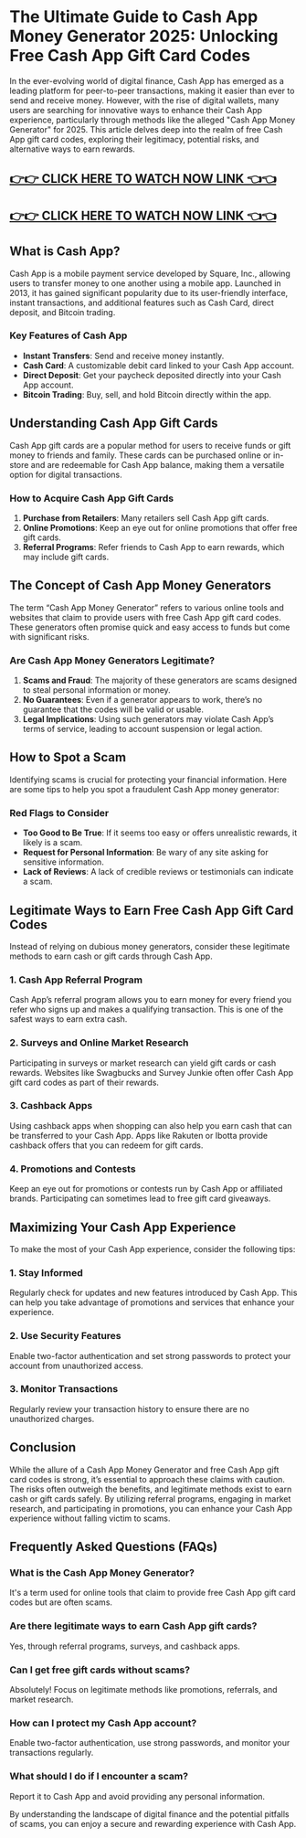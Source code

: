 # The Ultimate Guide to Cash App Money Generator 2025: Unlocking Free Cash App Gift Card Codes

In the ever-evolving world of digital finance, Cash App has emerged as a leading platform for peer-to-peer transactions, making it easier than ever to send and receive money. However, with the rise of digital wallets, many users are searching for innovative ways to enhance their Cash App experience, particularly through methods like the alleged "Cash App Money Generator" for 2025. This article delves deep into the realm of free Cash App gift card codes, exploring their legitimacy, potential risks, and alternative ways to earn rewards.

[👉👉 CLICK HERE TO WATCH NOW LINK 👈👈](https://todaylink.site/CashApp/)
-
[👉👉 CLICK HERE TO WATCH NOW LINK 👈👈](https://todaylink.site/CashApp/)
-


## What is Cash App?

Cash App is a mobile payment service developed by Square, Inc., allowing users to transfer money to one another using a mobile app. Launched in 2013, it has gained significant popularity due to its user-friendly interface, instant transactions, and additional features such as Cash Card, direct deposit, and Bitcoin trading.

### Key Features of Cash App

- **Instant Transfers**: Send and receive money instantly.
- **Cash Card**: A customizable debit card linked to your Cash App account.
- **Direct Deposit**: Get your paycheck deposited directly into your Cash App account.
- **Bitcoin Trading**: Buy, sell, and hold Bitcoin directly within the app.

## Understanding Cash App Gift Cards

Cash App gift cards are a popular method for users to receive funds or gift money to friends and family. These cards can be purchased online or in-store and are redeemable for Cash App balance, making them a versatile option for digital transactions.

### How to Acquire Cash App Gift Cards

1. **Purchase from Retailers**: Many retailers sell Cash App gift cards.
2. **Online Promotions**: Keep an eye out for online promotions that offer free gift cards.
3. **Referral Programs**: Refer friends to Cash App to earn rewards, which may include gift cards.

## The Concept of Cash App Money Generators

The term “Cash App Money Generator” refers to various online tools and websites that claim to provide users with free Cash App gift card codes. These generators often promise quick and easy access to funds but come with significant risks.

### Are Cash App Money Generators Legitimate?

1. **Scams and Fraud**: The majority of these generators are scams designed to steal personal information or money.
2. **No Guarantees**: Even if a generator appears to work, there’s no guarantee that the codes will be valid or usable.
3. **Legal Implications**: Using such generators may violate Cash App’s terms of service, leading to account suspension or legal action.

## How to Spot a Scam

Identifying scams is crucial for protecting your financial information. Here are some tips to help you spot a fraudulent Cash App money generator:

### Red Flags to Consider

- **Too Good to Be True**: If it seems too easy or offers unrealistic rewards, it likely is a scam.
- **Request for Personal Information**: Be wary of any site asking for sensitive information.
- **Lack of Reviews**: A lack of credible reviews or testimonials can indicate a scam.

## Legitimate Ways to Earn Free Cash App Gift Card Codes

Instead of relying on dubious money generators, consider these legitimate methods to earn cash or gift cards through Cash App.

### 1. Cash App Referral Program

Cash App’s referral program allows you to earn money for every friend you refer who signs up and makes a qualifying transaction. This is one of the safest ways to earn extra cash.

### 2. Surveys and Online Market Research

Participating in surveys or market research can yield gift cards or cash rewards. Websites like Swagbucks and Survey Junkie often offer Cash App gift card codes as part of their rewards.

### 3. Cashback Apps

Using cashback apps when shopping can also help you earn cash that can be transferred to your Cash App. Apps like Rakuten or Ibotta provide cashback offers that you can redeem for gift cards.

### 4. Promotions and Contests

Keep an eye out for promotions or contests run by Cash App or affiliated brands. Participating can sometimes lead to free gift card giveaways.

## Maximizing Your Cash App Experience

To make the most of your Cash App experience, consider the following tips:

### 1. Stay Informed

Regularly check for updates and new features introduced by Cash App. This can help you take advantage of promotions and services that enhance your experience.

### 2. Use Security Features

Enable two-factor authentication and set strong passwords to protect your account from unauthorized access.

### 3. Monitor Transactions

Regularly review your transaction history to ensure there are no unauthorized charges.

## Conclusion

While the allure of a Cash App Money Generator and free Cash App gift card codes is strong, it’s essential to approach these claims with caution. The risks often outweigh the benefits, and legitimate methods exist to earn cash or gift cards safely. By utilizing referral programs, engaging in market research, and participating in promotions, you can enhance your Cash App experience without falling victim to scams.

## Frequently Asked Questions (FAQs)

### What is the Cash App Money Generator?

It's a term used for online tools that claim to provide free Cash App gift card codes but are often scams.

### Are there legitimate ways to earn Cash App gift cards?

Yes, through referral programs, surveys, and cashback apps.

### Can I get free gift cards without scams?

Absolutely! Focus on legitimate methods like promotions, referrals, and market research.

### How can I protect my Cash App account?

Enable two-factor authentication, use strong passwords, and monitor your transactions regularly.

### What should I do if I encounter a scam?

Report it to Cash App and avoid providing any personal information.

By understanding the landscape of digital finance and the potential pitfalls of scams, you can enjoy a secure and rewarding experience with Cash App.
